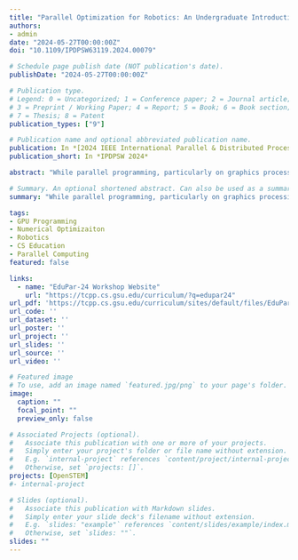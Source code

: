 ```yaml
---
title: "Parallel Optimization for Robotics: An Undergraduate Introduction to GPU Parallel Programming and Numerical Optimization Research"
authors:
- admin
date: "2024-05-27T00:00:00Z"
doi: "10.1109/IPDPSW63119.2024.00079"

# Schedule page publish date (NOT publication's date).
publishDate: "2024-05-27T00:00:00Z"

# Publication type.
# Legend: 0 = Uncategorized; 1 = Conference paper; 2 = Journal article;
# 3 = Preprint / Working Paper; 4 = Report; 5 = Book; 6 = Book section;
# 7 = Thesis; 8 = Patent
publication_types: ["9"]

# Publication name and optional abbreviated publication name.
publication: In *[2024 IEEE International Parallel & Distributed Processing Symposium Workshops and Phd Forum (IPDPSW)](https://www.ipdps.org/ipdps2024/index.html)*
publication_short: In *IPDPSW 2024*

abstract: "While parallel programming, particularly on graphics processing units (GPUs), and numerical optimization hold immense potential to tackle real-world computational challenges across disciplines, their inherent complexity and technical demands often act as daunting barriers to entry. This, unfortunately, limits accessibility and diversity within these crucial areas of computer science. To combat this challenge and ignite excitement among undergraduate learners, we developed an application-driven course, harnessing robotics as a lens to demystify the intricacies of these topics making them tangible and engaging. Our course's prerequisites are limited to the required undergraduate introductory core curriculum, opening doors for a wider range of students. Our course also features a large final-project component to connect theoretical learning to applied practice. In our first offering of the course we attracted 27 students without prior experience in these topics and found that an overwhelming majority of the students felt that they learned both technical and soft skills such that they felt prepared for future study in these fields."

# Summary. An optional shortened abstract. Can also be used as a summary for an extended abstract or poster etc.
summary: "While parallel programming, particularly on graphics processing units (GPUs), and numerical optimization hold immense potential to tackle real-world computational challenges across disciplines, their inherent complexity and technical demands often act as daunting barriers to entry. This, unfortunately, limits accessibility and diversity within these crucial areas of computer science. To combat this challenge and ignite excitement among undergraduate learners, we developed an application-driven course, harnessing robotics as a lens to demystify the intricacies of these topics making them tangible and engaging. Our course's prerequisites are limited to the required undergraduate introductory core curriculum, opening doors for a wider range of students. Our course also features a large final-project component to connect theoretical learning to applied practice. In our first offering of the course we attracted 27 students without prior experience in these topics and found that an overwhelming majority of the students felt that they learned both technical and soft skills such that they felt prepared for future study in these fields."

tags:
- GPU Programming
- Numerical Optimizaiton
- Robotics
- CS Education
- Parallel Computing
featured: false

links:
  - name: "EduPar-24 Workshop Website"
    url: "https://tcpp.cs.gsu.edu/curriculum/?q=edupar24"
url_pdf: 'https://tcpp.cs.gsu.edu/curriculum/sites/default/files/EduPar-02-Teaching_Parallel_Optimization_for_Robotics__EduPar_2024__Final.pdf'
url_code: ''
url_dataset: ''
url_poster: ''
url_project: ''
url_slides: ''
url_source: ''
url_video: ''

# Featured image
# To use, add an image named `featured.jpg/png` to your page's folder. 
image:
  caption: ""
  focal_point: ""
  preview_only: false

# Associated Projects (optional).
#   Associate this publication with one or more of your projects.
#   Simply enter your project's folder or file name without extension.
#   E.g. `internal-project` references `content/project/internal-project/index.md`.
#   Otherwise, set `projects: []`.
projects: [OpenSTEM]
#- internal-project

# Slides (optional).
#   Associate this publication with Markdown slides.
#   Simply enter your slide deck's filename without extension.
#   E.g. `slides: "example"` references `content/slides/example/index.md`.
#   Otherwise, set `slides: ""`.
slides: ""
---
```


<!-- {{% alert note %}}
Click the *Cite* button above to demo the feature to enable visitors to import publication metadata into their reference management software.
{{% /alert %}}

{{% alert note %}}
Click the *Slides* button above to demo Academic's Markdown slides feature.
{{% /alert %}} -->

<!-- Supplementary notes can be added here, including [code and math](https://sourcethemes.com/academic/docs/writing-markdown-latex/). -->

